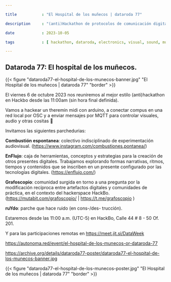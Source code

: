 ```yaml
---

title           : "El Hospital de los muñecos | dataroda 77"

description     : "(anti)Hackathon de protocolos de comunicación digital para artes electrónicas."

date            : 2023-10-05

tags            : [ hackathon, dataroda, electronics, visual, sound, music, livecoding ]

---
```


## Dataroda 77: El hospital de los muñecos.

{{< figure "dataroda77-el-hospital-de-los-munecos-banner.jpg" "El Hospital de los muñecos | dataroda 77" "border" >}}

El viernes 6 de octubre 2023 nos reuniremos al mejor estilo (anti)hackathon en Hackbo desde las 11:00am (sin hora final definida).

Vamos a hackear un theremin midi con arduino, a conectar compus en una red local por OSC y a enviar mensajes por MQTT para controlar visuales, audio y otras cositas 🍄

Invitamos las siguientes parchedurias:

**Combustión espontanea**: colectivo indisciplinado de experimentación audiovisual. (https://www.instagram.com/combustiones.pontanea/)

**EnFlujo**: caja de herramientas, conceptos y estrategias para la creación de otros presentes digitales. Trabajamos explorando formas narrativas, ritmos, tiempos y contenidos que se inscriben en un presente configurado por las tecnologías digitales. (https://enflujo.com/)

**Grafoscopio**: comunidad surgida en torno a una pregunta por la modificación recíproca entre artefactos digitales y comunidades de práctica, en el contexto del hackerspace HackBo. (https://mutabit.com/grafoscopio/ | https://t.me/grafoscopio )

**ruYdo**: parche que hace ruido (en cons-/des- trucción).

Estaremos desde las 11:00 a.m. (UTC-5) en HackBo, Calle 44 # 8 - 50 Of. 201.

Y para las participaciones remotas en https://meet.jit.si/DataWeek

https://autonoma.red/event/el-hospital-de-los-munecos-or-dataroda-77

https://archive.org/details/dataroda77-poster/dataroda77-el-hospital-de-los-munecos-banner.jpg

{{< figure "dataroda77-el-hospital-de-los-munecos-poster.jpg" "El Hospital de los muñecos | dataroda 77" "border" >}}
